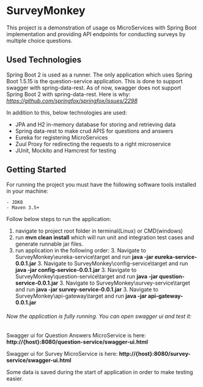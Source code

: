 # SurveyMonkey

This project is a demonstration of usage os MicroServices with Spring Boot implementation and providing API endpoints for conducting surveys by multiple choice questions.

## Used Technologies

Spring Boot 2 is used as a runner. The only application which uses Spring Boot 1.5.15 is the question-service application. This is done to support swagger with spring-data-rest. As of now, swagger does not support Spring Boot 2 with spring-data-rest. Here is why: *https://github.com/springfox/springfox/issues/2298*

In addition to this, below technologies are used:
- JPA and H2 in-memory database for storing and retrieving data
- Spring data-rest to make crud APIS for questions and answers
- Eureka for registering MicroServices
- Zuul Proxy for redirecting the requests to a right microservice
- JUnit, Mockito and Hamcrest for testing

## Getting Started

For running the project you must have the following software tools installed in your machine:

```$xslt
- JDK8
- Maven 3.5+
```

Follow below steps to run the application:

1. navigate to project root folder in terminal(Linux) or CMD(windows)
2. run **mvn clean install** which will run unit and integration test cases and generate runnable jar files.
3. run application in the following order:
    3. Navigate to SurveyMonkey\eureka-service\target and run **java -jar eureka-service-0.0.1.jar**
    3. Navigate to SurveyMonkey\config-service\target and run **java -jar config-service-0.0.1.jar**
    3. Navigate to SurveyMonkey\question-service\target and run **java -jar question-service-0.0.1.jar**
    3. Navigate to SurveyMonkey\survey-service\target and run **java -jar survey-service-0.0.1.jar**
    3. Navigate to SurveyMonkey\api-gateway\target and run **java -jar api-gateway-0.0.1.jar**

###### Now the application is fully running. You can open swagger ui and test it:
Swagger ui for Question Answers MicroService is here: **http://{host}:8080/question-service/swagger-ui.html**

Swagger ui for Survey MicroService is here: **http://{host}:8080/survey-service/swagger-ui.html**

Some data is saved during the start of application in order to make testing easier.